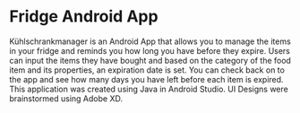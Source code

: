 # Fridge Android App


Kühlschrankmanager is an Android App that allows you to manage the items in your fridge and reminds you how long you have before they expire. Users can input the items they have bought and based on the category of the food item and its properties, an expiration date is set. You can check back on to the app and see how many days you have left before each item is expired. This application was created using Java in Android Studio. UI Designs were brainstormed using Adobe XD. 


